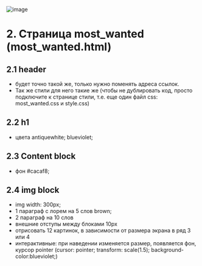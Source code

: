 ![image](https://user-images.githubusercontent.com/113675674/195980818-709e0276-7518-4de3-8235-42a8b6c47a09.png)

# 2. Страница most_wanted (most_wanted.html)  
## 2.1 header 
- будет точно такой же, только нужно поменять адреса ссылок. 
- Так же стили для него такие же (чтобы не дублировать код, просто подключите к странице стили, т.е. еще один файл css: most_wanted.css и style.css)  
## 2.2 h1 
- цвета antiquewhite; blueviolet;   
## 2.3 Content block  
- фон #cacaf8;  
## 2.4 img  block  
- img width: 300px; 
- 1 параграф с лорем на 5 слов brown;  
- 2 параграф на 10 слов  
- внешние отступы между блоками 10px  
- отрисовать 12 картинок, в зависимости от размера экрана в ряд 3 или 4
- интерактивные: при наведении изменяется размер, появляется фон, курсор pointer (cursor: pointer; transform: scale(1.5); background-color:blueviolet;)  
